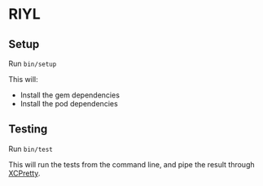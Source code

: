 # RIYL #

## Setup ##

Run `bin/setup`

This will:

 - Install the gem dependencies
 - Install the pod dependencies

## Testing ##

Run `bin/test`

This will run the tests from the command line, and pipe the result through
[XCPretty][].

[XCPretty]: https://github.com/supermarin/xcpretty
